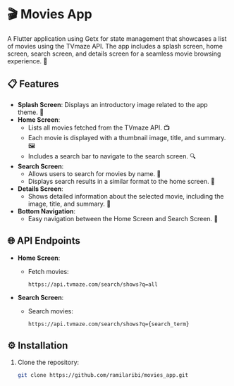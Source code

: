 # 🎬 Movies App

A Flutter application using Getx for state management that showcases a list of movies using the TVmaze API. The app includes a splash screen, home screen, search screen, and details screen for a seamless movie browsing experience. 🌟

## 📋 Features

- **Splash Screen**: Displays an introductory image related to the app theme. 🎉
- **Home Screen**: 
  - Lists all movies fetched from the TVmaze API. 📺
  - Each movie is displayed with a thumbnail image, title, and summary. 🖼️
  - Includes a search bar to navigate to the search screen. 🔍
- **Search Screen**: 
  - Allows users to search for movies by name. 📝
  - Displays search results in a similar format to the home screen. 📄
- **Details Screen**: 
  - Shows detailed information about the selected movie, including the image, title, and summary. 🧐
- **Bottom Navigation**: 
  - Easy navigation between the Home Screen and Search Screen. 📱

## 🌐 API Endpoints

- **Home Screen**: 
  - Fetch movies: 
    ```plaintext
    https://api.tvmaze.com/search/shows?q=all
    ```
  
- **Search Screen**: 
  - Search movies: 
    ```plaintext
    https://api.tvmaze.com/search/shows?q={search_term}
    ```

## ⚙️ Installation

1. Clone the repository:

   ```bash
   git clone https://github.com/ramilaribi/movies_app.git
